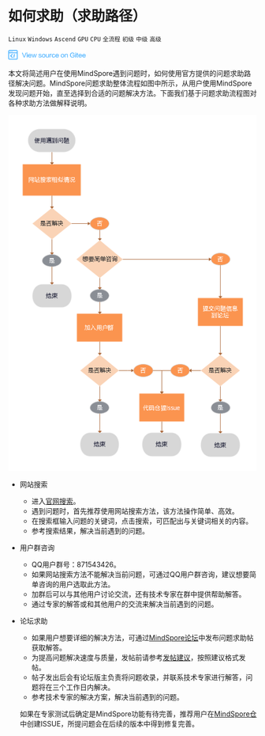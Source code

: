 ﻿# 如何求助（求助路径）

`Linux` `Windows` `Ascend` `GPU` `CPU` `全流程` `初级` `中级` `高级`

<a href="https://gitee.com/mindspore/docs/blob/master/docs/note/source_zh_cn/help_seeking_path.md" target="_blank"><img src="./_static/logo_source.png"></a>

本文将简述用户在使用MindSpore遇到问题时，如何使用官方提供的问题求助路径解决问题。MindSpore问题求助整体流程如图中所示，从用户使用MindSpore发现问题开始，直至选择到合适的问题解决方法。下面我们基于问题求助流程图对各种求助方法做解释说明。

![solution](./images/help_seeking_path.png)

- 网站搜索

  - 进入[官网搜索](https://www.mindspore.cn/search)。
  - 遇到问题时，首先推荐使用网站搜索方法，该方法操作简单、高效。
  - 在搜索框输入问题的关键词，点击搜索，可匹配出与关键词相关的内容。
  - 参考搜索结果，解决当前遇到的问题。


- 用户群咨询

  - QQ用户群号：871543426。
  - 如果网站搜索方法不能解决当前问题，可通过QQ用户群咨询，建议想要简单咨询的用户选取此方法。
  - 加群后可以与其他用户讨论交流，还有技术专家在群中提供帮助解答。
  - 通过专家的解答或和其他用户的交流来解决当前遇到的问题。


- 论坛求助

  - 如果用户想要详细的解决方法，可通过[MindSpore论坛](https://bbs.huaweicloud.com/forum/forum-1076-1.html)中发布问题求助帖获取解答。
  - 为提高问题解决速度与质量，发帖前请参考[发帖建议](https://bbs.huaweicloud.com/forum/thread-69695-1-1.html)，按照建议格式发帖。
  - 帖子发出后会有论坛版主负责将问题收录，并联系技术专家进行解答，问题将在三个工作日内解决。
  - 参考技术专家的解决方案，解决当前遇到的问题。
  
  如果在专家测试后确定是MindSpore功能有待完善，推荐用户在[MindSpore仓](https://gitee.com/mindspore)中创建ISSUE，所提问题会在后续的版本中得到修复完善。